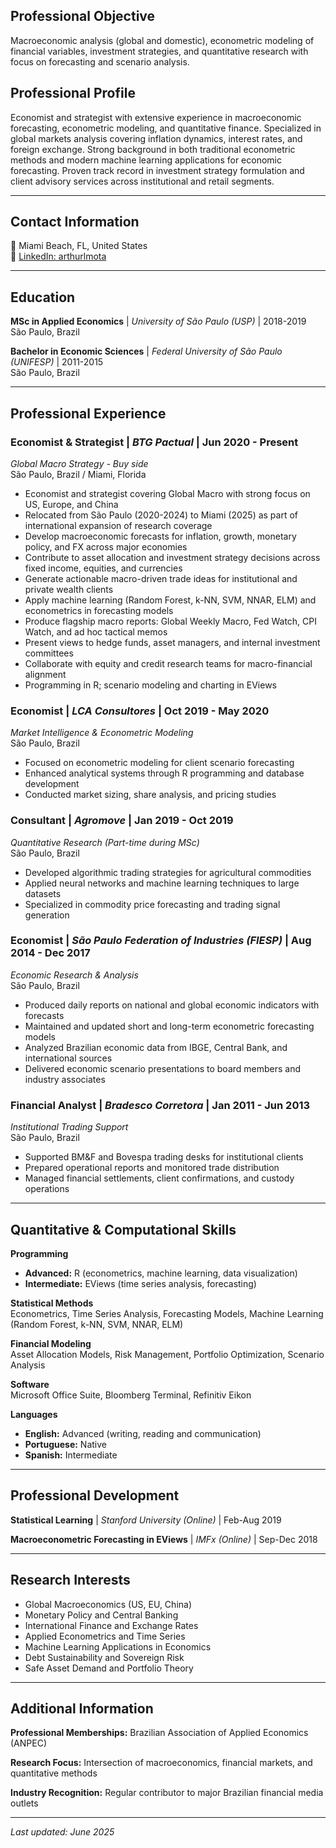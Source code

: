 ## Professional Objective

Macroeconomic analysis (global and domestic), econometric modeling of financial variables, investment strategies, and quantitative research with focus on forecasting and scenario analysis.

## Professional Profile

Economist and strategist with extensive experience in macroeconomic forecasting, econometric modeling, and quantitative finance. Specialized in global markets analysis covering inflation dynamics, interest rates, and foreign exchange. Strong background in both traditional econometric methods and modern machine learning applications for economic forecasting. Proven track record in investment strategy formulation and client advisory services across institutional and retail segments.

---

## Contact Information

📍 Miami Beach, FL, United States  
💼 [LinkedIn: arthurlmota](https://linkedin.com/in/arthurlmota)

---

## Education

**MSc in Applied Economics** | *University of São Paulo (USP)* | 2018-2019  
São Paulo, Brazil

**Bachelor in Economic Sciences** | *Federal University of São Paulo (UNIFESP)* | 2011-2015  
São Paulo, Brazil

---

## Professional Experience

### **Economist & Strategist** | *BTG Pactual* | Jun 2020 - Present
*Global Macro Strategy - Buy side*  
São Paulo, Brazil / Miami, Florida

- Economist and strategist covering Global Macro with strong focus on US, Europe, and China
- Relocated from São Paulo (2020-2024) to Miami (2025) as part of international expansion of research coverage
- Develop macroeconomic forecasts for inflation, growth, monetary policy, and FX across major economies
- Contribute to asset allocation and investment strategy decisions across fixed income, equities, and currencies
- Generate actionable macro-driven trade ideas for institutional and private wealth clients
- Apply machine learning (Random Forest, k-NN, SVM, NNAR, ELM) and econometrics in forecasting models
- Produce flagship macro reports: Global Weekly Macro, Fed Watch, CPI Watch, and ad hoc tactical memos
- Present views to hedge funds, asset managers, and internal investment committees
- Collaborate with equity and credit research teams for macro-financial alignment
- Programming in R; scenario modeling and charting in EViews

### **Economist** | *LCA Consultores* | Oct 2019 - May 2020
*Market Intelligence & Econometric Modeling*  
São Paulo, Brazil

- Focused on econometric modeling for client scenario forecasting
- Enhanced analytical systems through R programming and database development
- Conducted market sizing, share analysis, and pricing studies

### **Consultant** | *Agromove* | Jan 2019 - Oct 2019
*Quantitative Research (Part-time during MSc)*  
São Paulo, Brazil

- Developed algorithmic trading strategies for agricultural commodities
- Applied neural networks and machine learning techniques to large datasets
- Specialized in commodity price forecasting and trading signal generation

### **Economist** | *São Paulo Federation of Industries (FIESP)* | Aug 2014 - Dec 2017
*Economic Research & Analysis*  
São Paulo, Brazil

- Produced daily reports on national and global economic indicators with forecasts
- Maintained and updated short and long-term econometric forecasting models
- Analyzed Brazilian economic data from IBGE, Central Bank, and international sources
- Delivered economic scenario presentations to board members and industry associates

### **Financial Analyst** | *Bradesco Corretora* | Jan 2011 - Jun 2013
*Institutional Trading Support*  
São Paulo, Brazil

- Supported BM&F and Bovespa trading desks for institutional clients
- Prepared operational reports and monitored trade distribution
- Managed financial settlements, client confirmations, and custody operations

---

## Quantitative & Computational Skills

**Programming**
- **Advanced:** R (econometrics, machine learning, data visualization)
- **Intermediate:** EViews (time series analysis, forecasting)

**Statistical Methods**  
Econometrics, Time Series Analysis, Forecasting Models, Machine Learning (Random Forest, k-NN, SVM, NNAR, ELM)

**Financial Modeling**  
Asset Allocation Models, Risk Management, Portfolio Optimization, Scenario Analysis

**Software**  
Microsoft Office Suite, Bloomberg Terminal, Refinitiv Eikon

**Languages**
- **English:** Advanced (writing, reading and communication)
- **Portuguese:** Native
- **Spanish:** Intermediate

---

## Professional Development

**Statistical Learning** | *Stanford University (Online)* | Feb-Aug 2019

**Macroeconometric Forecasting in EViews** | *IMFx (Online)* | Sep-Dec 2018

---

## Research Interests

- Global Macroeconomics (US, EU, China)
- Monetary Policy and Central Banking
- International Finance and Exchange Rates
- Applied Econometrics and Time Series
- Machine Learning Applications in Economics
- Debt Sustainability and Sovereign Risk
- Safe Asset Demand and Portfolio Theory

---

## Additional Information

**Professional Memberships:** Brazilian Association of Applied Economics (ANPEC)

**Research Focus:** Intersection of macroeconomics, financial markets, and quantitative methods

**Industry Recognition:** Regular contributor to major Brazilian financial media outlets

---

*Last updated: June 2025*
